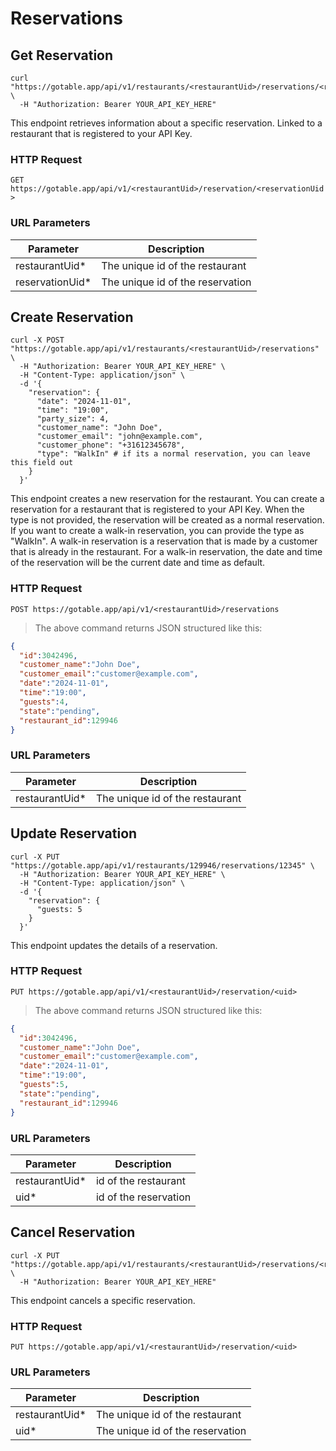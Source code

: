 
# Reservations

## Get Reservation

```shell
curl "https://gotable.app/api/v1/restaurants/<restaurantUid>/reservations/<reservationUid>" \
  -H "Authorization: Bearer YOUR_API_KEY_HERE"
```

This endpoint retrieves information about a specific reservation. Linked to a restaurant that is registered to your API Key.

### HTTP Request

`GET https://gotable.app/api/v1/<restaurantUid>/reservation/<reservationUid>`

### URL Parameters

| Parameter        | Description                      |
| ---------------- | -------------------------------- |
| restaurantUid\*  | The unique id of the restaurant  |
| reservationUid\* | The unique id of the reservation |

## Create Reservation

```shell
curl -X POST "https://gotable.app/api/v1/restaurants/<restaurantUid>/reservations" \
  -H "Authorization: Bearer YOUR_API_KEY_HERE" \
  -H "Content-Type: application/json" \
  -d '{
    "reservation": {
      "date": "2024-11-01",
      "time": "19:00",
      "party_size": 4,
      "customer_name": "John Doe",
      "customer_email": "john@example.com",
      "customer_phone": "+31612345678",
      "type": "WalkIn" # if its a normal reservation, you can leave this field out
    }
  }'
```

This endpoint creates a new reservation for the restaurant. You can create a reservation for a restaurant that is registered to your API Key.
When the type is not provided, the reservation will be created as a normal reservation. If you want to create a walk-in reservation, you can provide the type as "WalkIn".
A walk-in reservation is a reservation that is made by a customer that is already in the restaurant. For a walk-in reservation, the date and time of the reservation will be the current date and time as default.


### HTTP Request

`POST https://gotable.app/api/v1/<restaurantUid>/reservations`

> The above command returns JSON structured like this:

```json
{
  "id":3042496,
  "customer_name":"John Doe",
  "customer_email":"customer@example.com",
  "date":"2024-11-01",
  "time":"19:00",
  "guests":4,
  "state":"pending",
  "restaurant_id":129946
}
```


### URL Parameters

| Parameter       | Description                     |
| --------------- | ------------------------------- |
| restaurantUid\* | The unique id of the restaurant |

## Update Reservation

```shell
curl -X PUT "https://gotable.app/api/v1/restaurants/129946/reservations/12345" \
  -H "Authorization: Bearer YOUR_API_KEY_HERE" \
  -H "Content-Type: application/json" \
  -d '{
    "reservation": {
      "guests: 5
    }
  }'
```

This endpoint updates the details of a reservation.

### HTTP Request

`PUT https://gotable.app/api/v1/<restaurantUid>/reservation/<uid>`

> The above command returns JSON structured like this:

```json
{
  "id":3042496,
  "customer_name":"John Doe",
  "customer_email":"customer@example.com",
  "date":"2024-11-01",
  "time":"19:00",
  "guests":5,
  "state":"pending",
  "restaurant_id":129946
}

```

### URL Parameters

| Parameter       | Description           |
| --------------- | --------------------- |
| restaurantUid\* | id of the restaurant  |
| uid\*           | id of the reservation |

## Cancel Reservation

```shell
curl -X PUT "https://gotable.app/api/v1/restaurants/<restaurantUid>/reservations/<reservationUid>" \
  -H "Authorization: Bearer YOUR_API_KEY_HERE"
```

This endpoint cancels a specific reservation.

### HTTP Request

`PUT https://gotable.app/api/v1/<restaurantUid>/reservation/<uid>`

### URL Parameters

| Parameter       | Description                      |
| --------------- | -------------------------------- |
| restaurantUid\* | The unique id of the restaurant  |
| uid\*           | The unique id of the reservation |